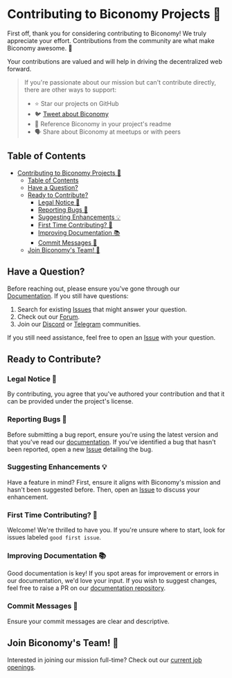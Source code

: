 # Contributing to Biconomy Projects 🚀

First off, thank you for considering contributing to Biconomy! We truly appreciate your effort. 
Contributions from the community are what make Biconomy awesome. 🙌

Your contributions are valued and will help in driving the decentralized web forward.

> If you're passionate about our mission but can't contribute directly, there are other ways to support:
>
> - ⭐ Star our projects on GitHub
> - 🐦 [Tweet about Biconomy](https://twitter.com/biconomy/)
> - 📌 Reference Biconomy in your project's readme
> - 🗣️ Share about Biconomy at meetups or with peers

## Table of Contents

- [Contributing to Biconomy Projects 🚀](#contributing-to-biconomy-projects-)
  - [Table of Contents](#table-of-contents)
  - [Have a Question?](#have-a-question)
  - [Ready to Contribute?](#ready-to-contribute)
    - [Legal Notice 📜](#legal-notice-)
    - [Reporting Bugs 🐛](#reporting-bugs-)
    - [Suggesting Enhancements 💡](#suggesting-enhancements-)
    - [First Time Contributing? 🌱](#first-time-contributing-)
    - [Improving Documentation 📚](#improving-documentation-)
    - [Commit Messages 📝](#commit-messages-)
  - [Join Biconomy's Team! 🚀](#join-biconomys-team-)

## Have a Question?

Before reaching out, please ensure you've gone through our [Documentation](https://docs.biconomy.io/). If you still have questions:

1. Search for existing [Issues](https://github.com/bcnmy/biconomy-paymasters/issues) that might answer your question.
2. Check out our [Forum](https://forum.biconomy.io/).
3. Join our [Discord](https://discord.com/invite/biconomy) or [Telegram](https://t.me/biconomy) communities.

If you still need assistance, feel free to open an [Issue](https://github.com/bcnmy/biconomy-paymasters/issues/new) with your question.

## Ready to Contribute?

### Legal Notice 📜

By contributing, you agree that you've authored your contribution and that it can be provided under the project's license.

### Reporting Bugs 🐛

Before submitting a bug report, ensure you're using the latest version and that you've read our [documentation](https://docs.biconomy.io/). If you've identified a bug that hasn't been reported, open a new [Issue](https://github.com/bcnmy/biconomy-paymasters/issues/new) detailing the bug.

### Suggesting Enhancements 💡

Have a feature in mind? First, ensure it aligns with Biconomy's mission and hasn't been suggested before. Then, open an [Issue](https://github.com/bcnmy/biconomy-paymasters/issues/new) to discuss your enhancement.

### First Time Contributing? 🌱

Welcome! We're thrilled to have you. If you're unsure where to start, look for issues labeled `good first issue`.

### Improving Documentation 📚

Good documentation is key! If you spot areas for improvement or errors in our documentation, we'd love your input. If you wish to suggest changes, feel free to raise a PR on our [documentation repository](https://github.com/bcnmy/docs).

### Commit Messages 📝

Ensure your commit messages are clear and descriptive.

## Join Biconomy's Team! 🚀

Interested in joining our mission full-time? Check out our [current job openings](https://jobs.lever.co/biconomy).
